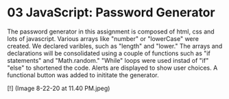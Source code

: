 # 03 JavaScript: Password Generator

The password generator in this assignment is composed of html, css and lots of javascript. Various arrays like "number" or "lowerCase" were created. We declared varibles, such as "length" and "lower." The arrays and declarations will be consolidated using a  couple of functions such as "if statements" and "Math.random." "While" loops were used instad of "if" "else" to shortened the code. Alerts are displayed to show user choices. A functional button was added to inititate the generator.



[!] (Image 8-22-20 at 11.40 PM.jpeg)
